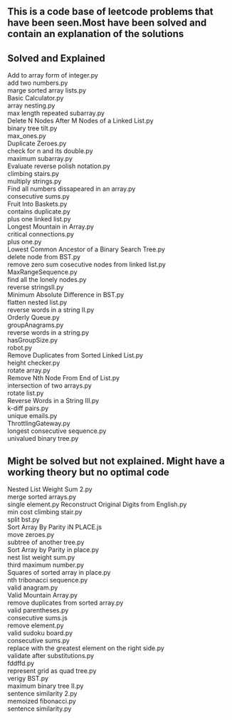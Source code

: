 ## **This is a code base of leetcode problems that have been seen.Most have been solved and contain an explanation of the solutions**


## Solved and Explained
Add to array form of integer.py                           
add two numbers.py                                        
marge sorted array lists.py  
Basic Calculator.py                                       
array nesting.py                                          
max length repeated subarray.py  
Delete N Nodes After M Nodes of a Linked List.py          
binary tree tilt.py                                       
max_ones.py  
Duplicate Zeroes.py                                       
check for n and its double.py                             
maximum subarray.py  
Evaluate reverse polish notation.py                       
climbing stairs.py                                        
multiply strings.py  
Find all numbers dissapeared in an array.py               
consecutive sums.py                                       
Fruit Into Baskets.py                                  
contains duplicate.py                                     
plus one linked list.py                                   
Longest Mountain in Array.py                         
critical connections.py                                   
plus one.py                                               
Lowest Common Ancestor of a Binary Search Tree.py  
delete node from BST.py                                   
remove zero sum cosecutive nodes from linked list.py     
MaxRangeSequence.py                                    
find all the lonely nodes.py                              
reverse stringsII.py                                      
Minimum Absolute Difference in BST.py                 
flatten nested list.py                                    
reverse words in a string II.py                           
Orderly Queue.py                                       
groupAnagrams.py                                          
reverse words in a string.py                              
hasGroupSize.py                                       
robot.py                                                   
Remove Duplicates from Sorted Linked List.py             
height checker.py                                     
rotate array.py                                           
Remove Nth Node From End of List.py                      
intersection of two arrays.py                         
rotate list.py                                            
Reverse Words in a String III.py                         
k-diff pairs.py                                       
unique emails.py                                          
ThrottlingGateway.py                                      
longest consecutive sequence.py                       
univalued binary tree.py  


## Might be solved but not explained. Might have a working theory but no optimal code
Nested List Weight Sum 2.py                             
merge sorted arrays.py                                  
single element.py
Reconstruct Original Digits from English.py             
min cost climbing stair.py                                 
split bst.py   
Sort Array By Parity iN PLACE.js                          
move zeroes.py                                            
subtree of another tree.py  
Sort Array by Parity in place.py                          
nest list weight sum.py                                   
third maximum number.py  
Squares of sorted array in place.py                       
nth tribonacci sequence.py                                
valid anagram.py    
Valid Mountain Array.py                                     
remove duplicates from sorted array.py                      
valid parentheses.py    
consecutive sums.js                                         
remove element.py                                           
valid sudoku board.py    
consecutive sums.py                                         
replace with the greatest element on the right side.py      
validate after substitutions.py    
fddffd.py                                                   
represent grid as quad tree.py                              
verigy BST.py    
maximum binary tree II.py                                  
sentence similarity 2.py    
memoized fibonacci.py                                       
sentence similarity.py    

